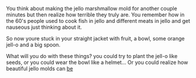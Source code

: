 You think about making the jello marshmallow mold for another couple minutes but then
realize how terrible they truly are. You remember how in the 60's people used to cook
fish in jello and different meats in jello and get nauseous just thinking about it.

So now youre stuck in your straight jacket with fruit, a bowl, some orange jell-o
and a big spoon.

What will you do with these things? you could try to plant the jell-o
like seeds, or you could wear the bowl like a helmet...
Or you could realize how beautiful jello molds can [be](http://welldined.com/wp-content/uploads/2012/05/SAM_2373.jpg)